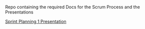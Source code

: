 Repo containing the required Docs for the Scrum Process and the Presentations

[Sprint Planning 1 Presentation](https://mark.show/?source=https%3A%2F%2Fraw.githubusercontent.com%2Feduboard%2Fdocs%2Fmaster%2Fsprint-planning-1.md)
